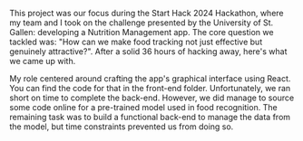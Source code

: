 This project was our focus during the Start Hack 2024 Hackathon, where my team and I took on the challenge presented by the University of St. Gallen: developing a Nutrition Management app. The core question we tackled was: "How can we make food tracking not just effective but genuinely attractive?". After a solid 36 hours of hacking away, here's what we came up with.

My role centered around crafting the app's graphical interface using React. You can find the code for that in the front-end folder. Unfortunately, we ran short on time to complete the back-end. However, we did manage to source some code online for a pre-trained model used in food recognition. The remaining task was to build a functional back-end to manage the data from the model, but time constraints prevented us from doing so.
